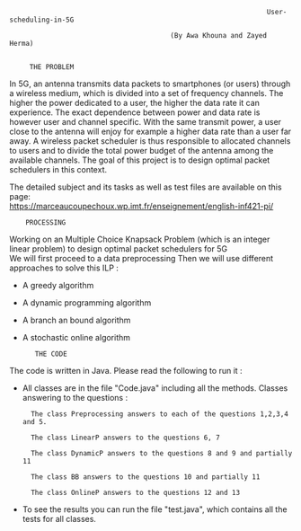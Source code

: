                                     								User-scheduling-in-5G 

											(By Awa Khouna and Zayed Herma) 

  
         THE PROBLEM 

In 5G, an antenna transmits data packets to smartphones (or users) through a
wireless medium, which is divided into a set of frequency channels.
The higher the power dedicated to a user, the higher the data rate it can experience. 
The exact dependence between power and data rate is however user and channel specific. 
With the same transmit power, a user close to the antenna will
enjoy for example a higher data rate than a user far away.
A wireless packet scheduler is thus responsible to allocated channels to users and to divide the total power
budget of the antenna among the available channels. 
The goal of this project is to design optimal packet schedulers in this context.  

The detailed subject and its tasks as well as test files are available on this page:  
https://marceaucoupechoux.wp.imt.fr/enseignement/english-inf421-pi/  




        PROCESSING
  
Working on an Multiple Choice Knapsack Problem (which is an integer linear problem) to design optimal packet schedulers for 5G   
We will first proceed to a data preprocessing
Then we will use different approaches to solve this ILP :
- A greedy algorithm
- A dynamic programming algorithm
- A branch an bound algorithm
- A stochastic online algorithm





         THE CODE 

The code is written in Java. Please read the following to run it :

- All classes are in the file "Code.java" including all the methods.
	Classes answering to the questions :

		The class Preprocessing answers to each of the questions 1,2,3,4 and 5.   

		The class LinearP answers to the questions 6, 7  

		The class DynamicP answers to the questions 8 and 9 and partially 11  

		The class BB answers to the questions 10 and partially 11  

		The class OnlineP answers to the questions 12 and 13  

- To see the results you can run the file "test.java", which contains all the tests for all classes. 


